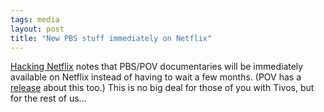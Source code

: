 ```yaml
---
tags: media
layout: post
title: "New PBS stuff immediately on Netflix"
---
```




<a href="http://www.hackingnetflix.com/netflix/2004/06/pov_films_avail.html">Hacking Netflix</a> notes that PBS/POV documentaries will be immediately available on Netflix instead of having to wait a few months. (POV has a <a href="http://www.prnewswire.com/cgi-bin/stories.pl?ACCT=SVBIZINK3.story&STORY=/www/story/06-08-2004/0002189561&EDATE=TUE+Jun+08+2004,+11:12+AM">release</a> about this too.) This is no big deal for those of you with Tivos, but for the rest of us...


